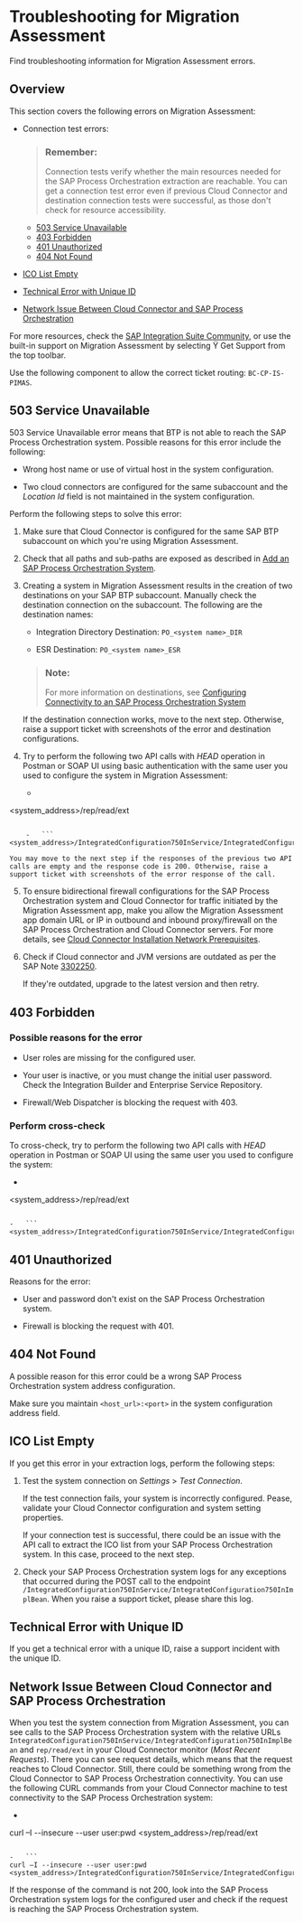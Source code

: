 <!-- loio63430e2bee434c17858331f109777a3a -->

<link rel="stylesheet" type="text/css" href="css/sap-icons.css"/>

# Troubleshooting for Migration Assessment

Find troubleshooting information for Migration Assessment errors.



<a name="loio63430e2bee434c17858331f109777a3a__section_dzn_kzt_jcc"/>

## Overview

This section covers the following errors on Migration Assessment:

-   Connection test errors:

    > ### Remember:  
    > Connection tests verify whether the main resources needed for the SAP Process Orchestration extraction are reachable. You can get a connection test error even if previous Cloud Connector and destination connection tests were successful, as those don't check for resource accessibility.

    -   [503 Service Unavailable](troubleshooting-for-migration-assessment-63430e2.md#loio63430e2bee434c17858331f109777a3a__section_twg_wvt_jcc)
    -   [403 Forbidden](troubleshooting-for-migration-assessment-63430e2.md#loio63430e2bee434c17858331f109777a3a__section_ib4_p15_jcc)
    -   [401 Unauthorized](troubleshooting-for-migration-assessment-63430e2.md#loio63430e2bee434c17858331f109777a3a__section_zrl_fc5_jcc)
    -   [404 Not Found](troubleshooting-for-migration-assessment-63430e2.md#loio63430e2bee434c17858331f109777a3a__section_knt_fry_ffc)

-   [ICO List Empty](troubleshooting-for-migration-assessment-63430e2.md#loio63430e2bee434c17858331f109777a3a__section_fby_gqy_ffc)
-   [Technical Error with Unique ID](troubleshooting-for-migration-assessment-63430e2.md#loio63430e2bee434c17858331f109777a3a__section_vl2_jc5_jcc)
-   [Network Issue Between Cloud Connector and SAP Process Orchestration](troubleshooting-for-migration-assessment-63430e2.md#loio63430e2bee434c17858331f109777a3a__section_vn4_lc5_jcc)

For more resources, check the [SAP Integration Suite Community](https://pages.community.sap.com/topics/integration-suite), or use the built-in support on Migration Assessment by selecting <span class="SAP-icons-V5"></span> Get Support from the top toolbar.

Use the following component to allow the correct ticket routing: `BC-CP-IS-PIMAS`.



<a name="loio63430e2bee434c17858331f109777a3a__section_twg_wvt_jcc"/>

## 503 Service Unavailable

503 Service Unavailable error means that BTP is not able to reach the SAP Process Orchestration system. Possible reasons for this error include the following:

-   Wrong host name or use of virtual host in the system configuration.

-   Two cloud connectors are configured for the same subaccount and the *Location Id* field is not maintained in the system configuration.


Perform the following steps to solve this error:

1.  Make sure that Cloud Connector is configured for the same SAP BTP subaccount on which you're using Migration Assessment.

2.  Check that all paths and sub-paths are exposed as described in [Add an SAP Process Orchestration System](add-an-sap-process-orchestration-system-5f76723.md).
3.  Creating a system in Migration Assessment results in the creation of two destinations on your SAP BTP subaccount. Manually check the destination connection on the subaccount. The following are the destination names:

    -   Integration Directory Destination: `PO_<system name>_DIR`

    -   ESR Destination: `PO_<system name>_ESR`

    > ### Note:  
    > For more information on destinations, see [Configuring Connectivity to an SAP Process Orchestration System](50-Development/IntegrationSettings/configuring-connectivity-to-an-sap-process-orchestration-system-8c36fd2.md)

    If the destination connection works, move to the next step. Otherwise, raise a support ticket with screenshots of the error and destination configurations.

4.  Try to perform the following two API calls with *HEAD* operation in Postman or SOAP UI using basic authentication with the same user you used to configure the system in Migration Assessment:

    -   ```
<system_address>/rep/read/ext
```

    -   ```
<system_address>/IntegratedConfiguration750InService/IntegratedConfiguration750InImplBean
```


    You may move to the next step if the responses of the previous two API calls are empty and the response code is 200. Otherwise, raise a support ticket with screenshots of the error response of the call.

5.  To ensure bidirectional firewall configurations for the SAP Process Orchestration system and Cloud Connector for traffic initiated by the Migration Assessment app, make you allow the Migration Assessment app domain URL or IP in outbound and inbound proxy/firewall on the SAP Process Orchestration and Cloud Connector servers. For more details, see [Cloud Connector Installation Network Prerequisites](https://help.sap.com/docs/connectivity/sap-btp-connectivity-cf/prerequisites#loioe23f776e4d594fdbaeeb1196d47bbcc0__cf).

6.  Check if Cloud connector and JVM versions are outdated as per the SAP Note [3302250](https://me.sap.com/notes/3302250).

    If they're outdated, upgrade to the latest version and then retry.




<a name="loio63430e2bee434c17858331f109777a3a__section_ib4_p15_jcc"/>

## 403 Forbidden



### Possible reasons for the error

-   User roles are missing for the configured user.

-   Your user is inactive, or you must change the initial user password. Check the Integration Builder and Enterprise Service Repository.
-   Firewall/Web Dispatcher is blocking the request with 403.



### Perform cross-check

To cross-check, try to perform the following two API calls with *HEAD* operation in Postman or SOAP UI using the same user you used to configure the system:

-   ```
<system_address>/rep/read/ext 
```

-   ```
<system_address>/IntegratedConfiguration750InService/IntegratedConfiguration750InImplBean 
```




<a name="loio63430e2bee434c17858331f109777a3a__section_zrl_fc5_jcc"/>

## 401 Unauthorized

Reasons for the error:

-   User and password don't exist on the SAP Process Orchestration system.

-   Firewall is blocking the request with 401.



<a name="loio63430e2bee434c17858331f109777a3a__section_knt_fry_ffc"/>

## 404 Not Found

A possible reason for this error could be a wrong SAP Process Orchestration system address configuration.

Make sure you maintain `<host_url>:<port>` in the system configuration address field.



<a name="loio63430e2bee434c17858331f109777a3a__section_fby_gqy_ffc"/>

## ICO List Empty

If you get this error in your extraction logs, perform the following steps:

1.  Test the system connection on *Settings* \> *Test Connection*.

    If the test connection fails, your system is incorrectly configured. Pease, validate your Cloud Connector configuration and system setting properties.

    If your connection test is successful, there could be an issue with the API call to extract the ICO list from your SAP Process Orchestration system. In this case, proceed to the next step.

2.  Check your SAP Process Orchestration system logs for any exceptions that occurred during the POST call to the endpoint `/IntegratedConfiguration750InService/IntegratedConfiguration750InImplBean`. When you raise a support ticket, please share this log.




<a name="loio63430e2bee434c17858331f109777a3a__section_vl2_jc5_jcc"/>

## Technical Error with Unique ID

If you get a technical error with a unique ID, raise a support incident with the unique ID.



<a name="loio63430e2bee434c17858331f109777a3a__section_vn4_lc5_jcc"/>

## Network Issue Between Cloud Connector and SAP Process Orchestration

When you test the system connection from Migration Assessment, you can see calls to the SAP Process Orchestration system with the relative URLs `IntegratedConfiguration750InService/IntegratedConfiguration750InImplBean` and `rep/read/ext` in your Cloud Connector monitor \(*Most Recent Requests*\). There you can see request details, which means that the request reaches to Cloud Connector. Still, there could be something wrong from the Cloud Connector to SAP Process Orchestration connectivity. You can use the following CURL commands from your Cloud Connector machine to test connectivity to the SAP Process Orchestration system:

-   ```
curl –I --insecure --user user:pwd <system_address>/rep/read/ext
```

-   ```
curl –I --insecure --user user:pwd <system_address>/IntegratedConfiguration750InService/IntegratedConfiguration750InImplBean 
```


If the response of the command is not 200, look into the SAP Process Orchestration system logs for the configured user and check if the request is reaching the SAP Process Orchestration system.

